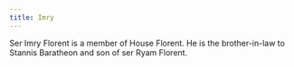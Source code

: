 ```yaml
---
title: Imry
---
```


Ser Imry Florent is a member of House Florent. He is the brother-in-law to Stannis Baratheon and son of ser Ryam Florent.


